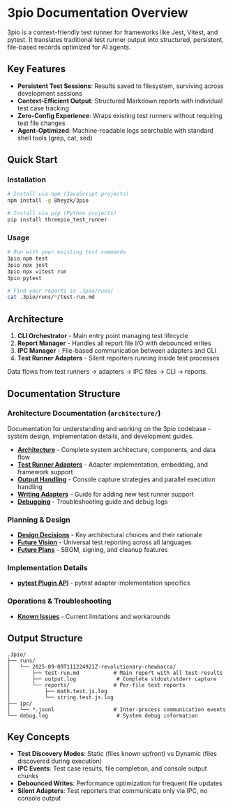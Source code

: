 # 3pio Documentation Overview

3pio is a context-friendly test runner for frameworks like Jest, Vitest, and pytest. It translates traditional test runner output into structured, persistent, file-based records optimized for AI agents.

## Key Features

- **Persistent Test Sessions**: Results saved to filesystem, surviving across development sessions
- **Context-Efficient Output**: Structured Markdown reports with individual test case tracking
- **Zero-Config Experience**: Wraps existing test runners without requiring test file changes
- **Agent-Optimized**: Machine-readable logs searchable with standard shell tools (grep, cat, sed)

## Quick Start

### Installation

```bash
# Install via npm (JavaScript projects)
npm install -g @heyzk/3pio

# Install via pip (Python projects)
pip install threepio_test_runner
```

### Usage

```bash
# Run with your existing test commands
3pio npm test
3pio npx jest
3pio npx vitest run
3pio pytest

# Find your reports in .3pio/runs/
cat .3pio/runs/*/test-run.md
```

## Architecture

1. **CLI Orchestrator** - Main entry point managing test lifecycle
2. **Report Manager** - Handles all report file I/O with debounced writes
3. **IPC Manager** - File-based communication between adapters and CLI
4. **Test Runner Adapters** - Silent reporters running inside test processes

Data flows from test runners → adapters → IPC files → CLI → reports.

## Documentation Structure

### Architecture Documentation (`architecture/`)

Documentation for understanding and working on the 3pio codebase - system design, implementation details, and development guides.

- **[Architecture](./architecture/architecture.md)** - Complete system architecture, components, and data flow
- **[Test Runner Adapters](./architecture/test-runner-adapters.md)** - Adapter implementation, embedding, and framework support
- **[Output Handling](./architecture/output-handling.md)** - Console capture strategies and parallel execution handling
- **[Writing Adapters](./architecture/writing-adapters.md)** - Guide for adding new test runner support
- **[Debugging](./architecture/debugging.md)** - Troubleshooting guide and debug logs

### Planning & Design

- **[Design Decisions](./design-decisions.md)** - Key architectural choices and their rationale
- **[Future Vision](./future-vision.md)** - Universal test reporting across all languages
- **[Future Plans](./future-plans.md)** - SBOM, signing, and cleanup features

### Implementation Details

- **[pytest Plugin API](./implementation-details/pytest-plugin-api.md)** - pytest adapter implementation specifics

### Operations & Troubleshooting

- **[Known Issues](./known-issues.md)** - Current limitations and workarounds

## Output Structure

```
.3pio/
├── runs/
│   └── 2025-09-09T111224921Z-revolutionary-chewbacca/
│       ├── test-run.md           # Main report with all test results
│       ├── output.log             # Complete stdout/stderr capture
│       └── reports/              # Per-file test reports
│           ├── math.test.js.log
│           └── string.test.js.log
├── ipc/
│   └── *.jsonl                   # Inter-process communication events
└── debug.log                      # System debug information

```

## Key Concepts

- **Test Discovery Modes**: Static (files known upfront) vs Dynamic (files discovered during execution)
- **IPC Events**: Test case results, file completion, and console output chunks
- **Debounced Writes**: Performance optimization for frequent file updates
- **Silent Adapters**: Test reporters that communicate only via IPC, no console output
